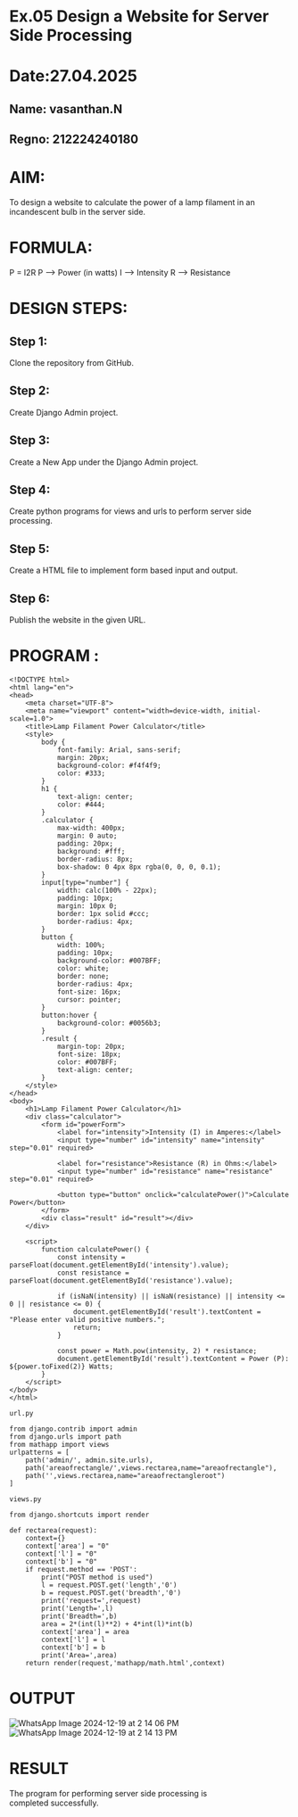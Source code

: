 # Ex.05 Design a Website for Server Side Processing
# Date:27.04.2025

## Name: vasanthan.N
## Regno: 212224240180

# AIM:
To design a website to calculate the power of a lamp filament in an incandescent bulb in the server side.

# FORMULA:
P = I2R
P --> Power (in watts)
 I --> Intensity
 R --> Resistance

# DESIGN STEPS:
## Step 1:
Clone the repository from GitHub.

## Step 2:
Create Django Admin project.

## Step 3:
Create a New App under the Django Admin project.

## Step 4:
Create python programs for views and urls to perform server side processing.

## Step 5:
Create a HTML file to implement form based input and output.

## Step 6:
Publish the website in the given URL.

# PROGRAM :
```
<!DOCTYPE html>
<html lang="en">
<head>
    <meta charset="UTF-8">
    <meta name="viewport" content="width=device-width, initial-scale=1.0">
    <title>Lamp Filament Power Calculator</title>
    <style>
        body {
            font-family: Arial, sans-serif;
            margin: 20px;
            background-color: #f4f4f9;
            color: #333;
        }
        h1 {
            text-align: center;
            color: #444;
        }
        .calculator {
            max-width: 400px;
            margin: 0 auto;
            padding: 20px;
            background: #fff;
            border-radius: 8px;
            box-shadow: 0 4px 8px rgba(0, 0, 0, 0.1);
        }
        input[type="number"] {
            width: calc(100% - 22px);
            padding: 10px;
            margin: 10px 0;
            border: 1px solid #ccc;
            border-radius: 4px;
        }
        button {
            width: 100%;
            padding: 10px;
            background-color: #007BFF;
            color: white;
            border: none;
            border-radius: 4px;
            font-size: 16px;
            cursor: pointer;
        }
        button:hover {
            background-color: #0056b3;
        }
        .result {
            margin-top: 20px;
            font-size: 18px;
            color: #007BFF;
            text-align: center;
        }
    </style>
</head>
<body>
    <h1>Lamp Filament Power Calculator</h1>
    <div class="calculator">
        <form id="powerForm">
            <label for="intensity">Intensity (I) in Amperes:</label>
            <input type="number" id="intensity" name="intensity" step="0.01" required>
            
            <label for="resistance">Resistance (R) in Ohms:</label>
            <input type="number" id="resistance" name="resistance" step="0.01" required>
            
            <button type="button" onclick="calculatePower()">Calculate Power</button>
        </form>
        <div class="result" id="result"></div>
    </div>

    <script>
        function calculatePower() {
            const intensity = parseFloat(document.getElementById('intensity').value);
            const resistance = parseFloat(document.getElementById('resistance').value);
            
            if (isNaN(intensity) || isNaN(resistance) || intensity <= 0 || resistance <= 0) {
                document.getElementById('result').textContent = "Please enter valid positive numbers.";
                return;
            }

            const power = Math.pow(intensity, 2) * resistance;
            document.getElementById('result').textContent = Power (P): ${power.toFixed(2)} Watts;
        }
    </script>
</body>
</html>

url.py

from django.contrib import admin
from django.urls import path
from mathapp import views
urlpatterns = [
    path('admin/', admin.site.urls),
    path('areaofrectangle/',views.rectarea,name="areaofrectangle"),
    path('',views.rectarea,name="areaofrectangleroot")
]

views.py

from django.shortcuts import render

def rectarea(request):
    context={}
    context['area'] = "0"
    context['l'] = "0"
    context['b'] = "0"
    if request.method == 'POST':
        print("POST method is used")
        l = request.POST.get('length','0')
        b = request.POST.get('breadth','0')
        print('request=',request)
        print('Length=',l)
        print('Breadth=',b)
        area = 2*(int(l)**2) + 4*int(l)*int(b)
        context['area'] = area
        context['l'] = l
        context['b'] = b
        print('Area=',area)
    return render(request,'mathapp/math.html',context)
```
# OUTPUT

![WhatsApp Image 2024-12-19 at 2 14 06 PM](https://github.com/user-attachments/assets/bed9b597-8f30-45ff-9c25-e2273a43e21b)
![WhatsApp Image 2024-12-19 at 2 14 13 PM](https://github.com/user-attachments/assets/ff93a96b-37b4-48c1-aa5e-03397c54176e)

# RESULT
The program for performing server side processing is completed successfully.
